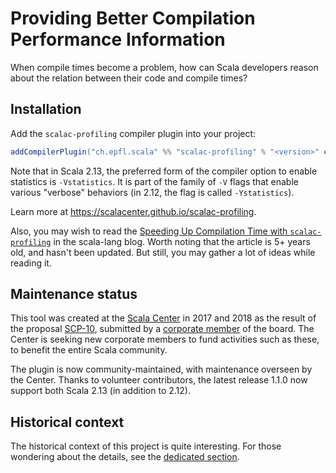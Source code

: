 # Providing Better Compilation Performance Information

When compile times become a problem, how can Scala developers reason about
the relation between their code and compile times?

## Installation 

Add the `scalac-profiling` compiler plugin into your project:

```scala
addCompilerPlugin("ch.epfl.scala" %% "scalac-profiling" % "<version>" cross CrossVersion.full)
```

Note that in Scala 2.13, the preferred form of the compiler option to enable statistics is `-Vstatistics`. It is part of the family of `-V` flags that enable various "verbose" behaviors (in 2.12, the flag is called `-Ystatistics`).

Learn more at https://scalacenter.github.io/scalac-profiling.

Also, you may wish to read the [Speeding Up Compilation Time with `scalac-profiling`](https://www.scala-lang.org/blog/2018/06/04/scalac-profiling.html) in the scala-lang blog. Worth noting that the article is 5+ years old, and hasn't been updated. But still, you may gather a lot of ideas while reading it.

## Maintenance status

This tool was created at the [Scala Center](http://scala.epfl.ch) in 2017 and 2018 as the result of the proposal [SCP-10](https://github.com/scalacenter/advisoryboard/blob/main/proposals/010-compiler-profiling.md), submitted by a [corporate member](https://scala.epfl.ch/corporate-membership.html) of the board. The Center is seeking new corporate members to fund activities such as these, to benefit the entire Scala community.

The plugin is now community-maintained, with maintenance overseen by the Center. Thanks to volunteer contributors, the latest release 1.1.0 now support both Scala 2.13 (in addition to 2.12).

## Historical context

The historical context of this project is quite interesting. For those wondering about the details, see the [dedicated section](HISTORICALCONTEXT.md).
